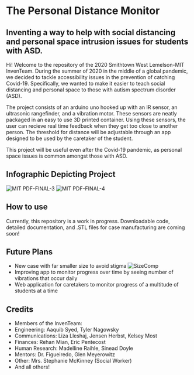 # The Personal Distance Monitor

## Inventing a way to help with social distancing and personal space intrusion issues for students with ASD.

Hi! Welcome to the repository of the 2020 Smithtown West Lemelson-MIT InvenTeam. During the summer of 2020 in the middle of a global pandemic, we decided to tackle accessibility issues in the prevention of catching Covid-19. Specifically, we wanted to make it easier to teach social distancing and personal space to those with autism spectrum disorder (ASD). 

The project consists of an arduino uno hooked up with an IR sensor, an ultrasonic rangefinder, and a vibration motor. These sensors are neatly packaged in an easy to use 3D printed container. Using these sensors, the user can recieve real time feedback when they get too close to another person. The threshold for distance will be adjustable through an app designed to be used by the caretaker of the student.

This project will be useful even after the Covid-19 pandemic, as personal space issues is common amongst those with ASD.

## Infographic Depicting Project

![MIT PDF-FINAL-3](https://user-images.githubusercontent.com/47124521/142472704-e8f7041b-6afa-43c8-8877-03f6c28ab46a.png)
![MIT PDF-FINAL-4](https://user-images.githubusercontent.com/47124521/142472705-325347b4-ae99-41ce-9f92-e4e1b9e51d9e.png)


## How to use
Currently, this repository is a work in progress. Downloadable code, detailed documentation, and .STL files for case manufacturing are coming soon!

## Future Plans
-  New case with far smaller size to avoid stigma
![SizeComp](https://user-images.githubusercontent.com/47124521/142473150-ae8ae246-4b23-46ca-8b5b-58c47bab504d.PNG)
- Improving app to monitor progress over time by seeing number of vibrations that occur daily
- Web application for caretakers to monitor progress of a multitude of students at a time

## Credits
- Members of the InvenTeam:
- Engineering: Aaquib Syed, Tyler Nagowsky
- Communications: Liza Lleshaj, Jensen Herbst, Kelsey Most
- Finances: Rehan Mian, Eric Pentecost
- Human Research: Madelline Raihle, Sinead Doyle
- Mentors: Dr. Figueiredo, Glen Meyerowitz
- Other: Mrs. Stephanie McKinney (Social Worker)
- And all others!
